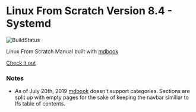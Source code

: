 # Linux From Scratch Version 8.4 - Systemd

![BuildStatus](https://travis-ci.org/Th3Whit3Wolf/lfs-v8.4-systemd.svg?branch=master)

Linux From Scratch Manual built with [mdbook](https://github.com/rust-lang-nursery/mdBook)

[Check it out](https://th3whit3wolf.github.io/lfs-v8.4-systemd/00-preface/01-Foreword.html)

### Notes

- As of July 20th, 2019 [mdbook](https://github.com/rust-lang-nursery/mdBook) doesn't support categories.
  Sections are split up with empty pages for the sake of keeping the navbar similiar to lfs table of contents.
